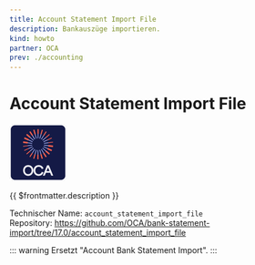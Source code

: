```yaml
---
title: Account Statement Import File
description: Bankauszüge importieren.
kind: howto
partner: OCA
prev: ./accounting
---
```

# Account Statement Import File
![icon_oca_app](attachments/icon_oca_app.png)

{{ $frontmatter.description }}

Technischer Name: `account_statement_import_file`\
Repository: <https://github.com/OCA/bank-statement-import/tree/17.0/account_statement_import_file>

::: warning
Ersetzt "Account Bank Statement Import".
:::
